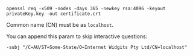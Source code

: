 ```shell
openssl req -x509 -nodes -days 365 -newkey rsa:4096 -keyout privateKey.key -out certificate.crt
```

Common name (CN) must be as `localhost`.

You can append this param to skip interactive questions:

```shell
-subj "/C=AU/ST=Some-State/O=Internet Widgits Pty Ltd/CN=localhost"
```